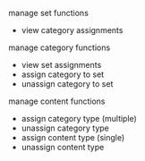 manage set functions
- view category assignments

manage category functions
- view set assignments
- assign category to set
- unassign category to set

manage content functions
- assign category type (multiple)
- unassign category type
- assign content type (single)
- unassign content type
